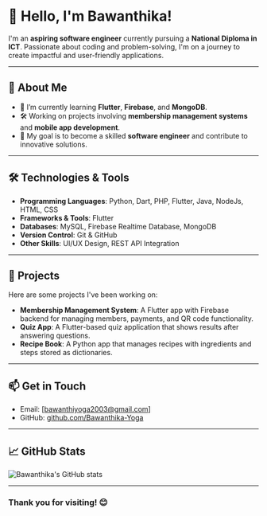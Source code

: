 # 👋 Hello, I'm Bawanthika!

I'm an **aspiring software engineer** currently pursuing a **National Diploma in ICT**. Passionate about coding and problem-solving, I'm on a journey to create impactful and user-friendly applications.

---

## 🚀 About Me

- 🌱 I’m currently learning **Flutter**, **Firebase**, and **MongoDB**.
- 🛠️ Working on projects involving **membership management systems** and **mobile app development**.
- 🎯 My goal is to become a skilled **software engineer** and contribute to innovative solutions.

---

## 🛠️ Technologies & Tools

- **Programming Languages**: Python, Dart, PHP, Flutter, Java, NodeJs, HTML, CSS  
- **Frameworks & Tools**: Flutter  
- **Databases**: MySQL, Firebase Realtime Database, MongoDB
- **Version Control**: Git & GitHub  
- **Other Skills**: UI/UX Design, REST API Integration

---

## 🌟 Projects

Here are some projects I've been working on:

- **Membership Management System**: A Flutter app with Firebase backend for managing members, payments, and QR code functionality.
- **Quiz App**: A Flutter-based quiz application that shows results after answering questions.
- **Recipe Book**: A Python app that manages recipes with ingredients and steps stored as dictionaries.

---

## 📫 Get in Touch

- Email: [bawanthiyoga2003@gmail.com]
- GitHub: [github.com/Bawanthika-Yoga](https://github.com/Bawanthika-Yoga)

---

## 📈 GitHub Stats

![Bawanthika's GitHub stats](https://github-readme-stats.vercel.app/api?username=Bawanthika&show_icons=true&theme=radical)

---

### Thank you for visiting! 😊
